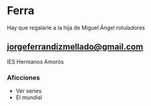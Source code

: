 # Ferra

Hay que regalarle a la hija de Miguel Ángel rotuladores

## jorgeferrandizmellado@gmail.com

IES Hermanos Amorós

### Aficciones

- Ver series
- El mundial

